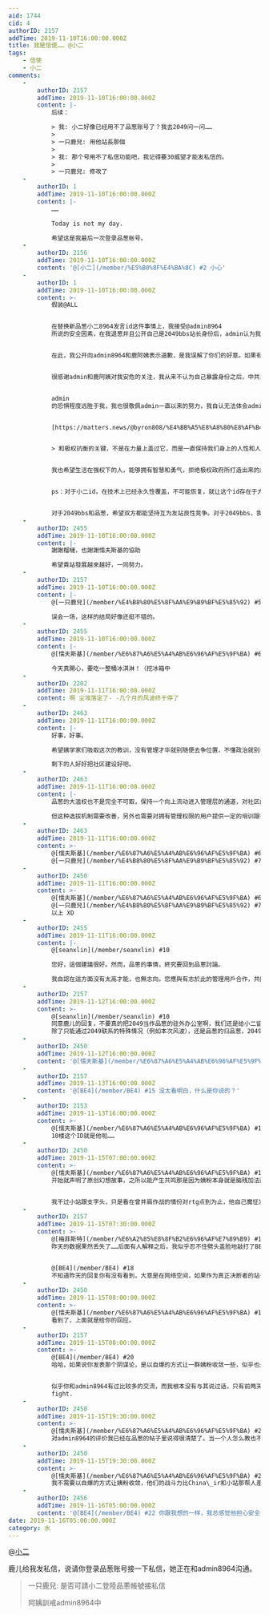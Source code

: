 ```yaml
---
aid: 1744
cid: 4
authorID: 2157
addTime: 2019-11-10T16:00:00.000Z
title: 我是信使…… @小二
tags:
    - 信使
    - 小二
comments:
    -
        authorID: 2157
        addTime: 2019-11-10T16:00:00.000Z
        content: |-
            后续：

            > 我: 小二好像已经用不了品葱账号了？我去2049问一问……
            > 
            > 一只鹿兒: 用他站長那個
            > 
            > 我: 那个号用不了私信功能吧，我记得要30威望才能发私信的。
            > 
            > 一只鹿兒: 修改了
    -
        authorID: 1
        addTime: 2019-11-10T16:00:00.000Z
        content: |-
            ……

            Today is not my day.

            希望这是我最后一次登录品葱帐号。
    -
        authorID: 2156
        addTime: 2019-11-10T16:00:00.000Z
        content: '@[小二](/member/%E5%B0%8F%E4%BA%8C) #2 小心'
    -
        authorID: 1
        addTime: 2019-11-10T16:00:00.000Z
        content: >-
            假装@ALL


            在替换新品葱小二8964发言id这件事情上，我接受@admin8964
            所说的安全因素，在我退葱并且公开自己是2049bbs站长身份后，admin认为我很快会被中共抓走，因此他迅速想办法隐藏了小二的历史发言记录，并在之前的帖子中说「你仅仅只发了几条每日呓语，以及和rtg、巴巴罗萨等人吵架而已」，想替我挡刀。我之前因为被rtg片面摘录2049bbs内容，试图把2049bbs刻画为亲共网站这一行为所激怒，因此，对admin和rtg产生敌意。并公开向品葱提出质疑。


            在此，我公开向admin8964和鹿阿姨表示道歉，是我误解了你们的好意。如果有用户因为这次改id事件对品葱、对admin产生怀疑和不信任，请原谅我的莽撞，也请能以更多包容的心态看待品葱，给品葱的成长更多的时间。在中共的恐惧之下，品葱是为数不多的言论阵地，从来没有完美的制度和完美的人，我希望大家能打消对品葱站长admin8964的怀疑和不信任，和他一起把品葱建设成一个更加包容更加友好的地方，成为中文世界的「凝结核」，在原子化荒漠中建设一片希望的绿洲。


            很感谢admin和鹿阿姨对我安危的关注，我从来不认为自己暴露身份之后，中共真的会在乎哪些话是我说的，哪些不是我说的，真的会「依法办事」，所以隐藏发言的努力在我看来就是自欺欺人的方法。


            admin
            的恐惧程度远胜于我，我也很敬佩admin一直以来的努力，我自认无法体会admin心中的恐惧到底有多大，因为我已不再生活在那个1984的世界之中。在这里，我向大家推荐一篇陈纯的文章，《以言说对抗恐惧》。


            [https://matters.news/@byron808/%E4%BB%A5%E8%A8%80%E8%AF%B4%E5%AF%B9%E6%8A%97%E6%81%90%E6%80%96-zdpuAtFRcYJtpkzhc1KyA7DEKN3xrBBygLdpxTDpPo79eShcG](https://matters.news/@byron808/%E4%BB%A5%E8%A8%80%E8%AF%B4%E5%AF%B9%E6%8A%97%E6%81%90%E6%80%96-zdpuAtFRcYJtpkzhc1KyA7DEKN3xrBBygLdpxTDpPo79eShcG)


            > 和极权抗衡的关键，不是在力量上盖过它，而是一直保持我们身上的人性和人格整全，并将它们贯彻到我们的日常生活和公共领域之中。


            我也希望生活在强权下的人，能够拥有智慧和勇气，拒绝极权政府所打造出来的原子化社会，成为你身边人的凝结核，不冷漠，不犬儒，敢爱敢恨，能发出一寸光，就照亮一处黑暗。


            ps：对于小二id，在技术上已经永久性覆盖，不可能恢复，就让这个id存在于大家的记忆之中吧。


            对于2049bbs和品葱，希望双方都能坚持互为友站良性竞争。对于2049bbs，我不可能约束到所有人不谈论不敌视品葱，但是我会尽自己所能，在2049bbs澄清品葱相关的阴谋论；也希望品葱的各位也能不弃前嫌，原谅我的冒犯之语。
    -
        authorID: 2455
        addTime: 2019-11-10T16:00:00.000Z
        content: |-
            謝謝榴槤，也謝謝懦夫斯基的協助

            希望貴站發展越來越好，一同努力。
    -
        authorID: 2157
        addTime: 2019-11-10T16:00:00.000Z
        content: |-
            @[一只鹿兒](/member/%E4%B8%80%E5%8F%AA%E9%B9%BF%E5%85%92) #5 抓住鹿儿一只。

            误会一场，这样的结局好像还挺不错的。
    -
        authorID: 2455
        addTime: 2019-11-10T16:00:00.000Z
        content: |-
            @[懦夫斯基](/member/%E6%87%A6%E5%A4%AB%E6%96%AF%E5%9F%BA) #6

            今天真開心，要吃一整桶冰淇淋！（挖冰箱中
    -
        authorID: 2202
        addTime: 2019-11-11T16:00:00.000Z
        content: 啊 尘埃落定了- -几个月的风波终于停了
    -
        authorID: 2463
        addTime: 2019-11-11T16:00:00.000Z
        content: |-
            好事，好事。

            希望姨学家们吸取这次的教训，没有管理才华就别随便去争位置，不懂政治就别老想给别人大脑升级。

            剩下的人好好把社区建设好吧。
    -
        authorID: 2463
        addTime: 2019-11-11T16:00:00.000Z
        content: |-
            品葱的大滥权也不是完全不可取，保持一个向上流动进入管理层的通道，对社区的可持续发展和壮大有好处。

            但这种选拔机制需要改善，另外也需要对拥有管理权限的用户提供一定的培训跟考核，对不称职者要有退出机制。管理层里的每个角色都是如此。
    -
        authorID: 2463
        addTime: 2019-11-11T16:00:00.000Z
        content: >-
            @[懦夫斯基](/member/%E6%87%A6%E5%A4%AB%E6%96%AF%E5%9F%BA) #6
            @[一只鹿兒](/member/%E4%B8%80%E5%8F%AA%E9%B9%BF%E5%85%92) #7 麻烦再当一回信使吧
    -
        authorID: 2450
        addTime: 2019-11-11T16:00:00.000Z
        content: >-
            @[懦夫斯基](/member/%E6%87%A6%E5%A4%AB%E6%96%AF%E5%9F%BA) #6
            @[一只鹿兒](/member/%E4%B8%80%E5%8F%AA%E9%B9%BF%E5%85%92) #7 麻烦再当一回信使吧
            以上 XD
    -
        authorID: 2455
        addTime: 2019-11-11T16:00:00.000Z
        content: |-
            @[seanxlin](/member/seanxlin) #10

            您好，這個建議很好。然而，品蔥的事情，終究要回到品蔥討論。

            我自認在這方面沒有太高才能，也無志向。您應與有志於此的管理用戶合作，共同參與品蔥的站務與投訴。
    -
        authorID: 2157
        addTime: 2019-11-12T16:00:00.000Z
        content: >-
            @[seanxlin](/member/seanxlin) #10
            同意鹿儿的回复，不要真的把2049当作品葱的驻外办公室啊，我们还是给小二留一些清净比较好。
            除了只能通过2049联系的特殊情况（例如本次风波），还是品葱的归品葱，2049的归2049吧。
    -
        authorID: 2450
        addTime: 2019-11-12T16:00:00.000Z
        content: '@[懦夫斯基](/member/%E6%87%A6%E5%A4%AB%E6%96%AF%E5%9F%BA) #14 那是我说的'
    -
        authorID: 2157
        addTime: 2019-11-13T16:00:00.000Z
        content: '@[BE4](/member/BE4) #15 没太看明白，什么是你说的？'
    -
        authorID: 2153
        addTime: 2019-11-13T16:00:00.000Z
        content: >-
            @[懦夫斯基](/member/%E6%87%A6%E5%A4%AB%E6%96%AF%E5%9F%BA) #16
            10楼这个ID就是他啦……
    -
        authorID: 2450
        addTime: 2019-11-15T07:00:00.000Z
        content: >-
            @[懦夫斯基](/member/%E6%87%A6%E5%A4%AB%E6%96%AF%E5%9F%BA) #16
            开始就声明了原创幻想故事，之所以能产生共鸣那是因为姨粉本身就是脑残加法西斯。rtg以为捡到枪对着空气打了一个月，要不是鹿儿出面斡旋，新品葱就被他那党魔怔人拆了。


            我干过小站跟支字头，只是看在曾并肩作战的情份对rtg点到为止，他自己魔怔发作丑态尽现。我们应该fight the good fight.
    -
        authorID: 2157
        addTime: 2019-11-15T07:30:00.000Z
        content: >-
            @[梅菲斯特](/member/%E6%A2%85%E8%8F%B2%E6%96%AF%E7%89%B9) #17
            昨天的数据果然丢失了……后面有人解释之后，我似乎忍不住劈头盖脸地敲打了BE4，楼层丢掉也好;)


            @[BE4](/member/BE4) #18
            不知道昨天的回复你有没有看到，大意是在网络空间，如果作为真正决断者的站长没有改变的意愿，其余人也只能在原有框架上修修补补，延缓大厦倾覆而已。另有一段对阴谋论事件的严厉敲打，这个问题上我和小二的观点是一致的。
    -
        authorID: 2450
        addTime: 2019-11-15T08:00:00.000Z
        content: >-
            @[懦夫斯基](/member/%E6%87%A6%E5%A4%AB%E6%96%AF%E5%9F%BA) #19
            看到了，上面就是给你的回应。
    -
        authorID: 2157
        addTime: 2019-11-15T08:00:00.000Z
        content: >-
            @[BE4](/member/BE4) #20
            哈哈，如果说你发表那个阴谋论，是以自爆的方式让一群姨粉收敛一些，似乎也是有一点效果，但我依旧觉得有些得不偿失。


            似乎你和admin8964有过比较多的交流，而我根本没有与其说过话，只有前两天以为网站出现了bug，才第一次与其对话。这一点可能也影响了你我对此君及整个品葱的看法。你作为建设者，对品葱的感情自然比我要深厚得多，爱之深，责之切，人之常情。对于我来说，品葱站长是一个没有共事、没有交流过的陌生人，品葱是一个优点与缺点同样显著的平台。如果它向好发展了，我会很开心地多使用它；如果身为关键人物的品葱站长依旧无法理解论坛的权力结构和必要的界限感，我可能不会把它当作自己的good
            fight.
    -
        authorID: 2450
        addTime: 2019-11-15T19:30:00.000Z
        content: >-
            @[懦夫斯基](/member/%E6%87%A6%E5%A4%AB%E6%96%AF%E5%9F%BA) #21
            对admin8964的评价我已经在品葱的帖子里说得很清楚了。当一个人怎么教也不明白的时候，只能说明这个人对你隐瞒了他的动机。我在品葱多次运用这一原则判断帐号性质。admin8964不是傻子，以前我和小钙提的意见他基本上最后都采纳了，包括我离开前留下的意见他也采纳了。他要么是理念和动机跟你我不同要么是背后引入了新的合作方。
    -
        authorID: 2450
        addTime: 2019-11-15T19:30:00.000Z
        content: >-
            @[懦夫斯基](/member/%E6%87%A6%E5%A4%AB%E6%96%AF%E5%9F%BA) #21
            我不需要以自爆的方式让姨粉收敛，他们的战斗力比China\_ir和小站那帮人差远了，让他们自生自灭是最匹配他们德行处理，继续看到他们如何干烂新品葱吧。
    -
        authorID: 2456
        addTime: 2019-11-16T05:00:00.000Z
        content: '@[BE4](/member/BE4) #22 你跟我想的一样，我总感觉他担心安全问题却又要流量，应该是想捞一笔了。'
date: 2019-11-16T05:00:00.000Z
category: 水
---
```


@[小二](/member/%E5%B0%8F%E4%BA%8C)

鹿儿给我发私信，说请你登录品葱账号接一下私信，她正在和admin8964沟通。

> 一只鹿兒: 是否可請小二登陸品蔥帳號接私信
> 
> 阿姨訓戒admin8964中
